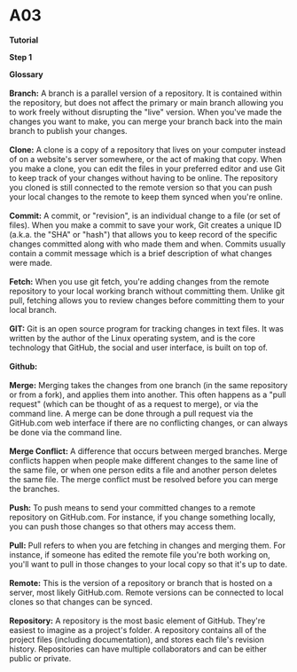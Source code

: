 # A03
**Tutorial** </br>

**Step 1** </br>

**Glossary** </br></br>
**Branch:** A branch is a parallel version of a repository. It is contained within the repository, but does not affect the primary or main branch allowing you to work freely without disrupting the "live" version. When you've made the changes you want to make, you can merge your branch back into the main branch to publish your changes. </br></br>
**Clone:** A clone is a copy of a repository that lives on your computer instead of on a website's server somewhere, or the act of making that copy. When you make a clone, you can edit the files in your preferred editor and use Git to keep track of your changes without having to be online. The repository you cloned is still connected to the remote version so that you can push your local changes to the remote to keep them synced when you're online.</br></br>
**Commit:** A commit, or "revision", is an individual change to a file (or set of files). When you make a commit to save your work, Git creates a unique ID (a.k.a. the "SHA" or "hash") that allows you to keep record of the specific changes committed along with who made them and when. Commits usually contain a commit message which is a brief description of what changes were made.</br></br>
**Fetch:** When you use git fetch, you're adding changes from the remote repository to your local working branch without committing them. Unlike git pull, fetching allows you to review changes before committing them to your local branch.</br></br>
**GIT:** Git is an open source program for tracking changes in text files. It was written by the author of the Linux operating system, and is the core technology that GitHub, the social and user interface, is built on top of.</br></br>
**Github:** </br></br>
**Merge:** Merging takes the changes from one branch (in the same repository or from a fork), and applies them into another. This often happens as a "pull request" (which can be thought of as a request to merge), or via the command line. A merge can be done through a pull request via the GitHub.com web interface if there are no conflicting changes, or can always be done via the command line.</br></br>
**Merge Conflict:** A difference that occurs between merged branches. Merge conflicts happen when people make different changes to the same line of the same file, or when one person edits a file and another person deletes the same file. The merge conflict must be resolved before you can merge the branches.</br></br>
**Push:** To push means to send your committed changes to a remote repository on GitHub.com. For instance, if you change something locally, you can push those changes so that others may access them.</br></br>
**Pull:** Pull refers to when you are fetching in changes and merging them. For instance, if someone has edited the remote file you're both working on, you'll want to pull in those changes to your local copy so that it's up to date.</br></br>
**Remote:** This is the version of a repository or branch that is hosted on a server, most likely GitHub.com. Remote versions can be connected to local clones so that changes can be synced.</br></br>
**Repository:** A repository is the most basic element of GitHub. They're easiest to imagine as a project's folder. A repository contains all of the project files (including documentation), and stores each file's revision history. Repositories can have multiple collaborators and can be either public or private.</br></br>
